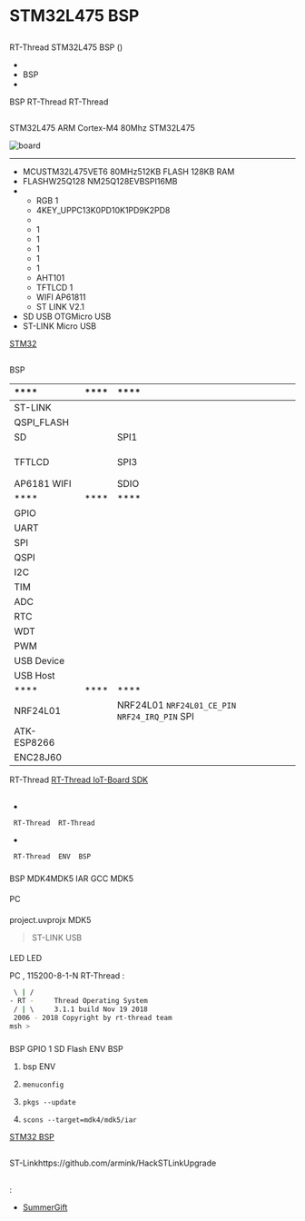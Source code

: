 # STM32L475  BSP 

## 

 RT-Thread  STM32L475  BSP () 



- 
- BSP 
- 

 BSP RT-Thread  RT-Thread 

## 

 STM32L475  ARM Cortex-M4  80Mhz STM32L475 



![board](figures/board.png)

 **** 

- MCUSTM32L475VET6 80MHz512KB FLASH 128KB RAM
-  FLASHW25Q128  NM25Q128EVBSPI16MB
- 
  - RGB 1
  - 4KEY_UPPC13K0PD10K1PD9K2PD8
  - 
  - 1
  - 1
  - 1
  - 1
  - 1
  - AHT101
  - TFTLCD 1
  - WIFI AP61811
  -  ST LINK V2.1 
- SD USB OTGMicro USB 
- ST-LINK Micro USB 

 [STM32 ](https://eboard.taobao.com/index.htm)

## 

 BSP 

| ****      | **** | ****                              |
| :----------------- | :----------: | :------------------------------ |
|  ST-LINK  |          |                                    |
| QSPI_FLASH         |          |                                   |
| SD                |          |  SPI1  |
|         |         |                             |
|          |         |                              |
|            |         |                                     |
| TFTLCD           |         |  SPI3  |
|            |         |                      |
|        |         |                           |
| AP6181 WIFI  |  | SDIO  |
| ****      | **** | ****                              |
| GPIO              |          |                                      |
| UART              |          |                                      |
| SPI               |          |                                      |
| QSPI              |          |                                      |
| I2C               |          |                                      |
| TIM               |          |                                      |
| ADC               |          |                                      |
| RTC               |          |  |
| WDT               |          |                                      |
| PWM               |          |                                      |
| USB Device        |      |                          |
| USB Host          |      |                               |
| ****      | **** | ****                              |
| NRF24L01   |         |  NRF24L01  `NRF24L01_CE_PIN`  `NRF24_IRQ_PIN`  SPI  |
| ATK-ESP8266   |      |                               |
| ENC28J60   |         |                               |
 RT-Thread  [RT-Thread IoT-Board SDK](https://github.com/RT-Thread/IoT_Board)

## 



- 

     RT-Thread  RT-Thread  

- 

     RT-Thread  ENV  BSP 


### 

 BSP  MDK4MDK5  IAR  GCC  MDK5 

#### 

 PC

#### 

 project.uvprojx  MDK5 

>  ST-LINK  USB 

#### 

 LED  LED 

 PC , 115200-8-1-N RT-Thread :


```bash
 \ | /
- RT -     Thread Operating System
 / | \     3.1.1 build Nov 19 2018
 2006 - 2018 Copyright by rt-thread team
msh >
```
### 

 BSP  GPIO  1  SD Flash  ENV  BSP 

1.  bsp  ENV 

2.  `menuconfig` 

3.  `pkgs --update` 

4.  `scons --target=mdk4/mdk5/iar` 

 [STM32  BSP ](../docs/STM32BSP.md)

## 

ST-Linkhttps://github.com/armink/HackSTLinkUpgrade

## 

:

- [SummerGift](https://github.com/SummerGGift)